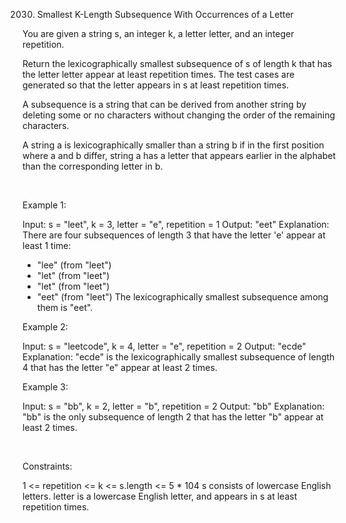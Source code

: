 2030. Smallest K-Length Subsequence With Occurrences of a Letter

You are given a string s, an integer k, a letter letter, and an integer repetition.

Return the lexicographically smallest subsequence of s of length k that has the letter letter appear at least repetition times. The test cases are generated so that the letter appears in s at least repetition times.

A subsequence is a string that can be derived from another string by deleting some or no characters without changing the order of the remaining characters.

A string a is lexicographically smaller than a string b if in the first position where a and b differ, string a has a letter that appears earlier in the alphabet than the corresponding letter in b.

 

Example 1:

Input: s = "leet", k = 3, letter = "e", repetition = 1
Output: "eet"
Explanation: There are four subsequences of length 3 that have the letter 'e' appear at least 1 time:
- "lee" (from "leet")
- "let" (from "leet")
- "let" (from "leet")
- "eet" (from "leet")
The lexicographically smallest subsequence among them is "eet".


Example 2:

Input: s = "leetcode", k = 4, letter = "e", repetition = 2
Output: "ecde"
Explanation: "ecde" is the lexicographically smallest subsequence of length 4 that has the letter "e" appear at least 2 times.


Example 3:

Input: s = "bb", k = 2, letter = "b", repetition = 2
Output: "bb"
Explanation: "bb" is the only subsequence of length 2 that has the letter "b" appear at least 2 times.


 

Constraints:

1 <= repetition <= k <= s.length <= 5 * 104
s consists of lowercase English letters.
letter is a lowercase English letter, and appears in s at least repetition times.